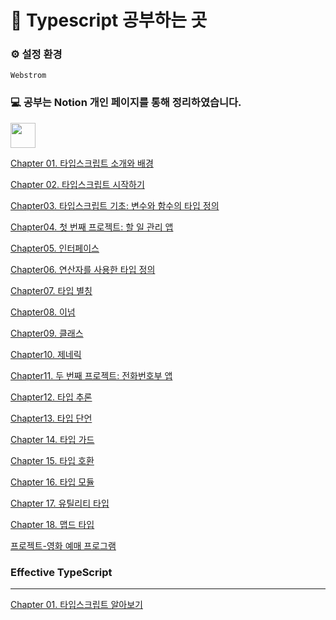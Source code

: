# 📌 Typescript 공부하는 곳

### ⚙️ 설정 환경
`Webstrom`

### 💻 공부는 Notion 개인 페이지를 통해 정리하였습니다.
<a href="https://www.notion.so/moondongmin/Typescript-5e1bb4ed0d054a658e2fe4f5d23213b3">
<img src="https://img.shields.io/badge/Notion-black?style=flat&logo=Notion&logoColor=white"
height="40px"/></a>
<br>

[Chapter 01. 타입스크립트 소개와 배경](https://www.notion.so/moondongmin/Chapter-01-0d66e208445f4808a9c7b1a7a8cdc91b)

[Chapter 02. 타입스크립트 시작하기](https://www.notion.so/Chapter-02-12e56612b30742278dbb8fae904abc5f?pvs=21)

[Chapter03. 타입스크립트 기초: 변수와 함수의 타입 정의](https://www.notion.so/Chapter03-c65bc43acf894de8ae026e20584aa6ec?pvs=21)

[Chapter04. 첫 번째 프로젝트: 할 일 관리 앱](https://www.notion.so/moondongmin/Chapter04-2ef448d23c86466e8ed14e30c7a8634c)

[Chapter05.  인터페이스](https://www.notion.so/moondongmin/Chapter05-b422287a196e4386aada487d23633c3c)

[Chapter06. 연산자를 사용한 타입 정의](https://www.notion.so/moondongmin/Chapter06-8b7518e243ed44758af858d0ccbf812c)

[Chapter07. 타입 별칭](https://www.notion.so/moondongmin/Chapter07-b0d933ca15d5427e9653f2cd5cf844b2)

[Chapter08. 이넘](https://www.notion.so/Chapter08-fa8951e815024797a016fa7455d95b8f?pvs=21)

[Chapter09. 클래스](https://www.notion.so/Chapter09-f490c3da487645ce83741cbb904d4dc8?pvs=21)

[Chapter10. 제네릭](https://www.notion.so/Chapter10-642e2088184849e88f4260979b0c7c6d?pvs=21)

[Chapter11. 두 번째 프로젝트: 전화번호부 앱](https://www.notion.so/Chapter11-58b215e226764985a3bb196468d1d97c?pvs=21)

[Chapter12. 타입 추론](https://www.notion.so/moondongmin/Chapter12-49572c3da1384bd28913e76a94135c1f)

[Chapter13. 타입 단언](https://www.notion.so/moondongmin/Chapter-13-48128b5c4e924c38b9200cae653a4a17)

[Chapter 14. 타입 가드](https://www.notion.so/moondongmin/Chapter-14-aee583186bdf4d5dab404f2a572b3417)

[Chapter 15. 타입 호환](https://moondongmin.notion.site/Chapter-15-e9102fc33705484f80dc5618a91f3c21?pvs=4)

[Chapter 16. 타입 모듈](https://www.notion.so/moondongmin/Chapter-16-e3bee935b0f548c7baa303a64f0aed0c)

[Chapter 17. 유틸리티 타입](https://www.notion.so/moondongmin/Chapter-17-277cf53de55a4d198dead8b089272731)

[Chapter 18. 맵드 타입](https://www.notion.so/moondongmin/Chapter-18-d06caaef7d96488488d9a88c983ee6b9)

[프로젝트-영화 예매 프로그램](https://github.com/MoonDongmin/typescript/tree/main/Project)

### Effective TypeScript

---
[Chapter 01. 타입스크립트 알아보기](https://www.notion.so/moondongmin/Chapter-01-03427d9dcad243b5b2b40e00c0582ffa)